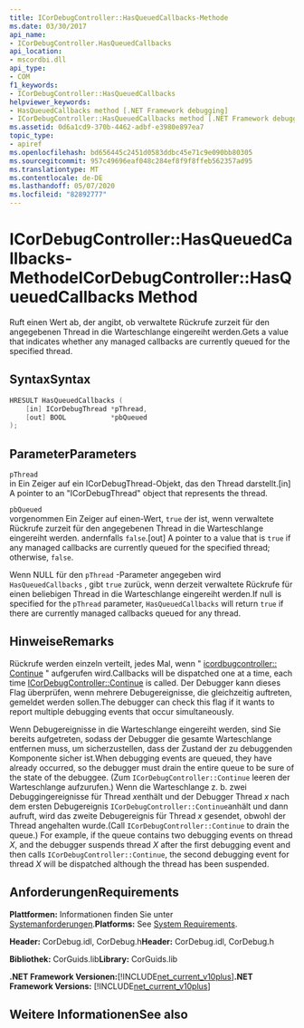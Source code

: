 ```yaml
---
title: ICorDebugController::HasQueuedCallbacks-Methode
ms.date: 03/30/2017
api_name:
- ICorDebugController.HasQueuedCallbacks
api_location:
- mscordbi.dll
api_type:
- COM
f1_keywords:
- ICorDebugController::HasQueuedCallbacks
helpviewer_keywords:
- HasQueuedCallbacks method [.NET Framework debugging]
- ICorDebugController::HasQueuedCallbacks method [.NET Framework debugging]
ms.assetid: 0d6a1cd9-370b-4462-adbf-e3980e897ea7
topic_type:
- apiref
ms.openlocfilehash: bd656445c2451d0583ddbc45e71c9e090bb80305
ms.sourcegitcommit: 957c49696eaf048c284ef8f9f8ffeb562357ad95
ms.translationtype: MT
ms.contentlocale: de-DE
ms.lasthandoff: 05/07/2020
ms.locfileid: "82892777"
---
```

# <a name="icordebugcontrollerhasqueuedcallbacks-method"></a><span data-ttu-id="be635-102">ICorDebugController::HasQueuedCallbacks-Methode</span><span class="sxs-lookup"><span data-stu-id="be635-102">ICorDebugController::HasQueuedCallbacks Method</span></span>
<span data-ttu-id="be635-103">Ruft einen Wert ab, der angibt, ob verwaltete Rückrufe zurzeit für den angegebenen Thread in die Warteschlange eingereiht werden.</span><span class="sxs-lookup"><span data-stu-id="be635-103">Gets a value that indicates whether any managed callbacks are currently queued for the specified thread.</span></span>  
  
## <a name="syntax"></a><span data-ttu-id="be635-104">Syntax</span><span class="sxs-lookup"><span data-stu-id="be635-104">Syntax</span></span>  
  
```cpp  
HRESULT HasQueuedCallbacks (  
    [in] ICorDebugThread *pThread,  
    [out] BOOL           *pbQueued  
);  
```  
  
## <a name="parameters"></a><span data-ttu-id="be635-105">Parameter</span><span class="sxs-lookup"><span data-stu-id="be635-105">Parameters</span></span>  
 `pThread`  
 <span data-ttu-id="be635-106">in Ein Zeiger auf ein ICorDebugThread-Objekt, das den Thread darstellt.</span><span class="sxs-lookup"><span data-stu-id="be635-106">[in] A pointer to an "ICorDebugThread" object that represents the thread.</span></span>  
  
 `pbQueued`  
 <span data-ttu-id="be635-107">vorgenommen Ein Zeiger auf einen-Wert, `true` der ist, wenn verwaltete Rückrufe zurzeit für den angegebenen Thread in die Warteschlange eingereiht werden. andernfalls `false`.</span><span class="sxs-lookup"><span data-stu-id="be635-107">[out] A pointer to a value that is `true` if any managed callbacks are currently queued for the specified thread; otherwise, `false`.</span></span>  
  
 <span data-ttu-id="be635-108">Wenn NULL für den `pThread` -Parameter angegeben wird `HasQueuedCallbacks` , gibt `true` zurück, wenn derzeit verwaltete Rückrufe für einen beliebigen Thread in die Warteschlange eingereiht werden.</span><span class="sxs-lookup"><span data-stu-id="be635-108">If null is specified for the `pThread` parameter, `HasQueuedCallbacks` will return `true` if there are currently managed callbacks queued for any thread.</span></span>  
  
## <a name="remarks"></a><span data-ttu-id="be635-109">Hinweise</span><span class="sxs-lookup"><span data-stu-id="be635-109">Remarks</span></span>  
 <span data-ttu-id="be635-110">Rückrufe werden einzeln verteilt, jedes Mal, wenn " [icordbugcontroller:: Continue](icordebugcontroller-continue-method.md) " aufgerufen wird.</span><span class="sxs-lookup"><span data-stu-id="be635-110">Callbacks will be dispatched one at a time, each time [ICorDebugController::Continue](icordebugcontroller-continue-method.md) is called.</span></span> <span data-ttu-id="be635-111">Der Debugger kann dieses Flag überprüfen, wenn mehrere Debugereignisse, die gleichzeitig auftreten, gemeldet werden sollen.</span><span class="sxs-lookup"><span data-stu-id="be635-111">The debugger can check this flag if it wants to report multiple debugging events that occur simultaneously.</span></span>  
  
 <span data-ttu-id="be635-112">Wenn Debugereignisse in die Warteschlange eingereiht werden, sind Sie bereits aufgetreten, sodass der Debugger die gesamte Warteschlange entfernen muss, um sicherzustellen, dass der Zustand der zu debuggenden Komponente sicher ist.</span><span class="sxs-lookup"><span data-stu-id="be635-112">When debugging events are queued, they have already occurred, so the debugger must drain the entire queue to be sure of the state of the debuggee.</span></span> <span data-ttu-id="be635-113">(Zum `ICorDebugController::Continue` leeren der Warteschlange aufzurufen.) Wenn die Warteschlange z. b. zwei Debuggingereignisse für Thread *x*enthält und der Debugger Thread *x* nach dem ersten Debugereignis `ICorDebugController::Continue`anhält und dann aufruft, wird das zweite Debugereignis für Thread *x* gesendet, obwohl der Thread angehalten wurde.</span><span class="sxs-lookup"><span data-stu-id="be635-113">(Call `ICorDebugController::Continue` to drain the queue.) For example, if the queue contains two debugging events on thread *X*, and the debugger suspends thread *X* after the first debugging event and then calls `ICorDebugController::Continue`, the second debugging event for thread *X* will be dispatched although the thread has been suspended.</span></span>  
  
## <a name="requirements"></a><span data-ttu-id="be635-114">Anforderungen</span><span class="sxs-lookup"><span data-stu-id="be635-114">Requirements</span></span>  
 <span data-ttu-id="be635-115">**Plattformen:** Informationen finden Sie unter [Systemanforderungen](../../get-started/system-requirements.md).</span><span class="sxs-lookup"><span data-stu-id="be635-115">**Platforms:** See [System Requirements](../../get-started/system-requirements.md).</span></span>  
  
 <span data-ttu-id="be635-116">**Header:** CorDebug.idl, CorDebug.h</span><span class="sxs-lookup"><span data-stu-id="be635-116">**Header:** CorDebug.idl, CorDebug.h</span></span>  
  
 <span data-ttu-id="be635-117">**Bibliothek:** CorGuids.lib</span><span class="sxs-lookup"><span data-stu-id="be635-117">**Library:** CorGuids.lib</span></span>  
  
 <span data-ttu-id="be635-118">**.NET Framework Versionen:**[!INCLUDE[net_current_v10plus](../../../../includes/net-current-v10plus-md.md)]</span><span class="sxs-lookup"><span data-stu-id="be635-118">**.NET Framework Versions:** [!INCLUDE[net_current_v10plus](../../../../includes/net-current-v10plus-md.md)]</span></span>  
  
## <a name="see-also"></a><span data-ttu-id="be635-119">Weitere Informationen</span><span class="sxs-lookup"><span data-stu-id="be635-119">See also</span></span>
